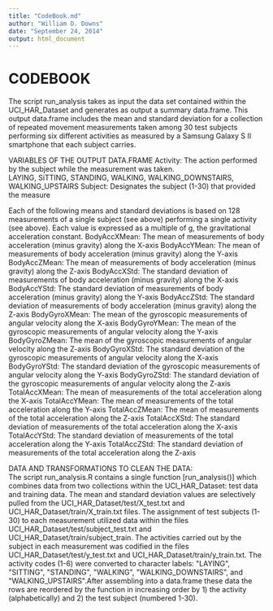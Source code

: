 ```yaml
---
title: "CodeBook.md"
author: "William D. Downs"
date: "September 24, 2014"
output: html_document
---
```


CODEBOOK
==========

The script run_analysis takes as input the data set contained within the UCI_HAR_Dataset and generates as output a summary data.frame.  This output data.frame includes the mean and standard deviation for a collection of repeated movement measurements taken among 30 test subjects performing six different activities as measured by a Samsung Galaxy S II smartphone that each subject carries.  

VARIABLES OF THE OUTPUT DATA.FRAME
Activity:  The action performed by the subject while the measurement was taken.  
               LAYING, SiTTING, STANDING, WALKING, WALKING_DOWNSTAIRS, 
               WALKING_UPSTAIRS
Subject:  Designates the subject (1-30) that provided the measure

Each of the following means and standard deviations is based on 128 measurements of a single subject (see above)  performing a single activity (see above).  Each value is expressed as a multiple of g, the gravitational acceleration constant. 
BodyAccXMean:  The mean of measurements of body acceleration (minus gravity) along the X-axis
BodyAccYMean:  The mean of measurements of body acceleration (minus gravity) along the Y-axis
BodyAccZMean:  The mean of measurements of body acceleration (minus gravity) along the Z-axis
BodyAccXStd:  The standard deviation of measurements of body acceleration (minus gravity) 
    		    along the X-axis
BodyAccYStd:  The standard deviation of measurements of body acceleration (minus gravity) 
			    along the Y-axis
BodyAccZStd:  The standard deviation of measurements of body acceleration (minus gravity) 
			    along the Z-axis
BodyGyroXMean:  The mean of the gyroscopic measurements of angular velocity along the X-axis
BodyGyroYMean:  The mean of the gyroscopic measurements of angular velocity along the Y-axis
BodyGyroZMean:  The mean of the gyroscopic measurements of angular velocity along the Z-axis
BodyGyroXStd:  The standard deviation of the gyroscopic measurements of angular velocity along 
			    the X-axis
BodyGyroYStd:  The standard deviation of the gyroscopic measurements of angular velocity along 
			    the Y-axis
BodyGyroZStd:  The standard deviation of the gyroscopic measurements of angular velocity along 
			    the Z-axis
TotalAccXMean:  The mean of measurements of the total acceleration along the X-axis
TotalAccYMean:  The mean of measurements of the total acceleration along the Y-axis
TotalAccZMean:  The mean of measurements of the total acceleration along the Z-axis
TotalAccXStd:  The standard deviation of measurements of the total acceleration along the 
                X-axis
TotalAccYStd:  The standard deviation of measurements of the total acceleration along the 
                Y-axis
TotalAccZStd:  The standard deviation of measurements of the total acceleration along the 
                Z-axis

DATA AND TRANSFORMATIONS TO CLEAN THE DATA:  
The script run_analysis.R contains a single function [run_analysis()] which combines data from two collections within the UCI_HAR_Dataset:  test data and training data.  The mean and standard deviation values are selectively pulled from the UCI_HAR_Dataset/test/X_test.txt and UCI_HAR_Dataset/train/X_train.txt files.  The assignment of test subjects (1-30) to each measurement utilized data within the files UCI_HAR_Dataset/test/subject_test.txt and UCI_HAR_Dataset/train/subject_train.  The activities carried out by the subject in each measurement was codified in the files UCI_HAR_Dataset/test/y_test.txt and UCI_HAR_Dataset/train/y_train.txt.  The activity codes (1-6) were converted to character labels:  "LAYING", "SITTING", "STANDING", "WALKING", "WALKING_DOWNSTAIRS", and "WALKING_UPSTAIRS".After assembling into a data.frame these data the rows are reordered by the function in increasing order by 1) the activity (alphabetically) and 2) the test subject (numbered 1-30). 

